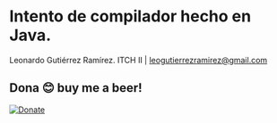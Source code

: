 # Intento de compilador hecho en Java.

Leonardo Gutiérrez Ramírez. ITCH II | leogutierrezramirez@gmail.com

## Dona 😊 buy me a beer!
[![Donate](https://img.shields.io/badge/Donate-PayPal-green.svg)](https://paypal.me/leogtzr)



